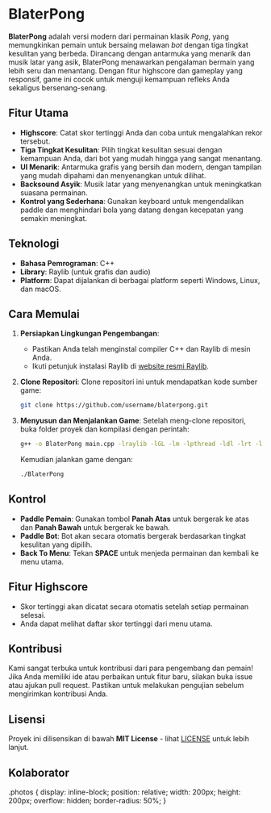 # BlaterPong
**BlaterPong** adalah versi modern dari permainan klasik *Pong*, yang memungkinkan pemain untuk bersaing melawan *bot* dengan tiga tingkat kesulitan yang berbeda. Dirancang dengan antarmuka yang menarik dan musik latar yang asik, BlaterPong menawarkan pengalaman bermain yang lebih seru dan menantang. Dengan fitur highscore dan gameplay yang responsif, game ini cocok untuk menguji kemampuan refleks Anda sekaligus bersenang-senang.

## Fitur Utama
- **Highscore**: Catat skor tertinggi Anda dan coba untuk mengalahkan rekor tersebut.
- **Tiga Tingkat Kesulitan**: Pilih tingkat kesulitan sesuai dengan kemampuan Anda, dari bot yang mudah hingga yang sangat menantang.
- **UI Menarik**: Antarmuka grafis yang bersih dan modern, dengan tampilan yang mudah dipahami dan menyenangkan untuk dilihat.
- **Backsound Asyik**: Musik latar yang menyenangkan untuk meningkatkan suasana permainan.
- **Kontrol yang Sederhana**: Gunakan keyboard untuk mengendalikan paddle dan menghindari bola yang datang dengan kecepatan yang semakin meningkat.

## Teknologi
- **Bahasa Pemrograman**: C++
- **Library**: Raylib (untuk grafis dan audio)
- **Platform**: Dapat dijalankan di berbagai platform seperti Windows, Linux, dan macOS.

## Cara Memulai
1. **Persiapkan Lingkungan Pengembangan**:
   - Pastikan Anda telah menginstal compiler C++ dan Raylib di mesin Anda.
   - Ikuti petunjuk instalasi Raylib di [website resmi Raylib](https://www.raylib.com/).

2. **Clone Repositori**:
   Clone repositori ini untuk mendapatkan kode sumber game:
   ```bash
   git clone https://github.com/username/blaterpong.git
   ```
   
3. **Menyusun dan Menjalankan Game**:
   Setelah meng-clone repositori, buka folder proyek dan kompilasi dengan perintah:
   ```bash
   g++ -o BlaterPong main.cpp -lraylib -lGL -lm -lpthread -ldl -lrt -lX11
   ```
   Kemudian jalankan game dengan:
   ```bash
   ./BlaterPong
   ```

## Kontrol
- **Paddle Pemain**: Gunakan tombol **Panah Atas** untuk bergerak ke atas dan **Panah Bawah** untuk bergerak ke bawah.
- **Paddle Bot**: Bot akan secara otomatis bergerak berdasarkan tingkat kesulitan yang dipilih.
- **Back To Menu**: Tekan **SPACE** untuk menjeda permainan dan kembali ke menu utama.

## Fitur Highscore
- Skor tertinggi akan dicatat secara otomatis setelah setiap permainan selesai.
- Anda dapat melihat daftar skor tertinggi dari menu utama.

## Kontribusi
Kami sangat terbuka untuk kontribusi dari para pengembang dan pemain! Jika Anda memiliki ide atau perbaikan untuk fitur baru, silakan buka issue atau ajukan pull request. Pastikan untuk melakukan pengujian sebelum mengirimkan kontribusi Anda.

## Lisensi
Proyek ini dilisensikan di bawah **MIT License** - lihat [LICENSE](LICENSE) untuk lebih lanjut.

## Kolaborator
.photos {
  display: inline-block;
  position: relative;
  width: 200px;
  height: 200px;
  overflow: hidden;
  border-radius: 50%;
}

<div class="photos">
<a href="[Github Profile url](https://github.com/arrvy)"> 
  <img href="[Github profile image source](https://avatars.githubusercontent.com/u/181921058?v=4)"> 
</a> 
<div class="photos">
<a href="Github Profile url"> 
  <img href="Github profile image soure"> 
</a> 
<div class="photos">
<a href="Github Profile url"> 
  <img href="Github profile image source"> 
</a> 
<div class="photos">
<a href="Github Profile url"> 
  <img href="Github profile image source"> 
</a> 
</div>
